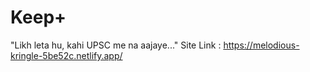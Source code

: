 # Keep+
"Likh leta hu, kahi UPSC me na aajaye..."
Site Link : https://melodious-kringle-5be52c.netlify.app/
